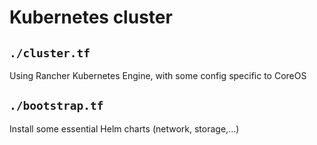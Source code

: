 # Kubernetes cluster

## `./cluster.tf`

Using Rancher Kubernetes Engine, with some config specific to CoreOS

## `./bootstrap.tf`

Install some essential Helm charts (network, storage,...)
